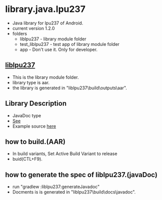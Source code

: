 # library.java.lpu237
+ Java library for lpu237 of Android.
+ current version 1.2.0
+ folders
  * liblpu237 - library module folder
  * test_liblpu237 - test app of library module folder 
  * app - Don't use it. Only for developer.

## [liblpu237](liblpu237) 
  + This is the library module folder.
  + library type is aar.
  + the library is generated  in "liblpu237\build\outputs\aar".

## Library Description
+ JavaDoc type
+ [See](https://htmlpreview.github.io/?https://github.com/elpusk/library.java.lpu237/blob/main/javadoc/index.html)
+ Example source [here](https://github.com/elpusk/example.adr.lib)

## how to build.(AAR)
+ In build variants, Set Active Build Variant to release
+ buid(CTL+F9).

## how to generate the spec of liblpu237.(javaDoc)
+ run "gradlew :liblpu237:generateJavadoc"
+ Docments is is generated  in "liblpu237\build\docs\javadoc".

  

